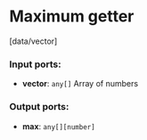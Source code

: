 # Maximum getter

[data/vector]

### Input ports:

* __vector__: `any[]`
    Array of numbers



### Output ports:

* __max__: `any[][number]`


